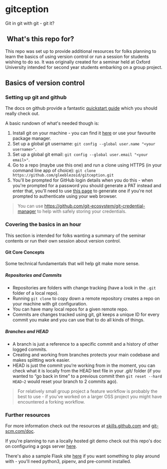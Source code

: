 # gitception

Git in git with git - git it?

##  What's this repo for?

This repo was set up to provide additional resources for folks planning to learn the basics of using version control or run a session for students wishing to do so. It was originally created for a seminar held at Oxford University intended for second year students embarking on a group project.

## Basics of version control

### Setting up git and github

The docs on github provide a fantastic [quickstart guide](https://docs.github.com/en/get-started/quickstart) which you should really check out.

A basic rundown of what's needed though is:

1. Install git on your machine - you can find it [here](https://git-scm.com/downloads) or use your favourite package manager.
1. Set up a global git username: `git config --global user.name "<your username>"`.
1. Set up a global git email: `git config --global user.email "<your email>"`.
1. Go to a repo (maybe use this one) and run a clone using HTTPS (in your command line app of choice): `git clone https://github.com/gleeblezoid/gitception.git` 
1. You'll be prompted for GitHub login details when you do this - when you're prompted for a password you should generate a PAT instead and enter that, you'll need to use [this page](https://github.com/settings/tokens) to generate one if you're not prompted to authenticate using your web browser.

> You can use <https://github.com/git-ecosystem/git-credential-manager> to help with safely storing your credentials.

### Covering the basics in an hour

This section is intended for folks wanting a summary of the seminar contents or run their own session about version control.

#### Git Core Concepts

Some technical fundamentals that will help git make more sense.

##### Repositories and Commits

- Repositories are folders with change tracking (have a look in the `.git` folder of a local repo).
- Running `git clone` to copy down a remote repository creates a repo on your machine with git configuration.
- You can have many local repos for a given remote repo.
- Commits are changes tracked using git, git keeps a unique ID for every commit you make and you can use that to do all kinds of things.

##### Branches and HEAD

- A branch is just a reference to a specific commit and a history of other logged commits.
- Creating and working from branches protects your main codebase and makes splitting work easier.
- HEAD is just the commit you’re working from in the moment, you can check what it is locally from the HEAD text file in your .git/ folder (if you wanted to “go back in time” to a previous commit then `git reset --hard HEAD~2` would reset your branch to 2 commits ago).

> For relatively small group project a feature workflow is probably the best to use - if you've worked on a larger OSS project you might have encountered a forking workflow.



### Further resources

For more information check out the resources at [skills.github.com](skills.github.com) and [git-scm.com/doc](https://git-scm.com/doc).

If you're planning to run a locally hosted git demo check out this repo's doc on configuring a gogs server [here](https://github.com/gleeblezoid/gitception/blob/884ae2bdfb218b87331511acf3b2e0b7671bc01e/docs/setting_up_a_gogs_demo_server.md).

There's also a sample Flask site [here](https://github.com/gleeblezoid/gitception/blob/884ae2bdfb218b87331511acf3b2e0b7671bc01e/sample-site) if you want something to play around with - you'll need python3, pipenv, and pre-commit installed.
